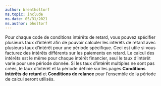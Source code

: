 ```yaml
---
author: brentholtorf
ms.topic: include
ms.date: 05/31/2021
ms.author: bholtorf
---
```

Pour chaque code de conditions intérêts de retard, vous pouvez spécifier plusieurs taux d’intérêt afin de pouvoir calculer les intérêts de retard avec plusieurs taux d’intérêt pour une période spécifique. Ceci est utile si vous facturez des intérêts différents sur les paiements en retard. Le calcul des intérêts est le même pour chaque intérêt financier, seul le taux d’intérêt varie pour une période donnée. Si les taux d’intérêt multiples ne sont pas créés, le taux d’intérêt et la période définie sur les pages **Conditions intérêts de retard** et **Conditions de relance** pour l’ensemble de la période de calcul seront utilisés.